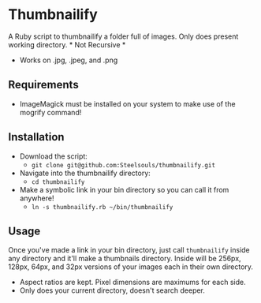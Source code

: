 # Thumbnailify

A Ruby script to thumbnailify a folder full of images.
Only does present working directory. * Not Recursive *
* Works on .jpg, .jpeg, and .png

## Requirements

* ImageMagick must be installed on your system to make use of the mogrify command!

## Installation

* Download the script:
	* `git clone git@github.com:Steelsouls/thumbnailify.git`
* Navigate into the thumbnailify directory:
	* `cd thumbnailify`
* Make a symbolic link in your bin directory so you can call it from anywhere!
	* `ln -s thumbnailify.rb ~/bin/thumbnailify`

## Usage

Once you've made a link in your bin directory, just call `thumbnailify` inside any directory and it'll make a thumbnails directory. Inside will be 256px, 128px, 64px, and 32px versions of your images each in their own directory.
* Aspect ratios are kept. Pixel dimensions are maximums for each side.
* Only does your current directory, doesn't search deeper.
